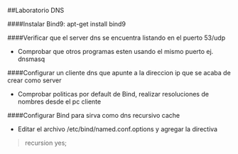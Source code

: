 ##Laboratorio DNS

####Instalar Bind9: apt-get install bind9

####Verificar que el server dns se encuentra listando en el puerto 53/udp
- Comprobar que otros programas esten usando el mismo puerto ej. dnsmasq

####Configurar un cliente dns que apunte a la direccion ip que se acaba de crear como server
- Comprobar politicas por default de Bind, realizar resoluciones de nombres desde el pc cliente

####Configurar Bind para sirva como dns recursivo cache
- Editar el archivo /etc/bind/named.conf.options y agregar la directiva

> recursion yes;

